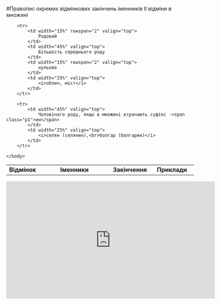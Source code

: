 #Правопис окремих вiдмiнкових закiнчень iменникiв II вiдмiни в множині


<table>
    <body>
        <tr>
            <td width="15%" align="center" valign="top">
                <b>Відмінок</b>
            </td>  
            <td width="45%" align="center" valign="top">
                <b>Іменники</b>
            </td>
            <td width="15%" align="center" valign="top">
                <b>Закінчення</b>
            </td>    
            <td width="25%" align="center" valign="top">
                <b>Приклади</b>
            </td>               
        </tr>

        <tr>
            <td width="15%" rowspan="2" valign="top">
                Родовий
            </td>  
            <td width="45%" valign="top">
                Більшість середнього роду
            </td>
            <td width="15%" rowspan="2" valign="top">
                нульове
            </td>    
            <td width="25%" valign="top">
                <i>облич, міст</i>
            </td>               
        </tr>

        <tr> 
            <td width="45%" valign="top">
                Чоловічого роду, якщо в множині втрачають суфікс -<span class="p1">ин</span>
            </td>   
            <td width="25%" valign="top">
                <i>селян (селянин),<br>болгар (болгарин)</i>
            </td>               
        </tr>

    </body>
</table>

<div class="fluidMedia">
<iframe align="center" width="560" height="315" src="https://www.youtube.com/embed/m098EOWlfR4" frameborder="0" allowfullscreen></iframe>
</div>
<div class="popup">
</div>